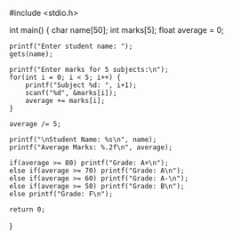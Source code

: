 

#include <stdio.h>

int main() {
    char name[50];
    int marks[5];
    float average = 0;

    printf("Enter student name: ");
    gets(name);

    printf("Enter marks for 5 subjects:\n");
    for(int i = 0; i < 5; i++) {
        printf("Subject %d: ", i+1);
        scanf("%d", &marks[i]);
        average += marks[i];
    }

    average /= 5;

    printf("\nStudent Name: %s\n", name);
    printf("Average Marks: %.2f\n", average);

    if(average >= 80) printf("Grade: A+\n");
    else if(average >= 70) printf("Grade: A\n");
    else if(average >= 60) printf("Grade: A-\n");
    else if(average >= 50) printf("Grade: B\n");
    else printf("Grade: F\n");

    return 0;
}
